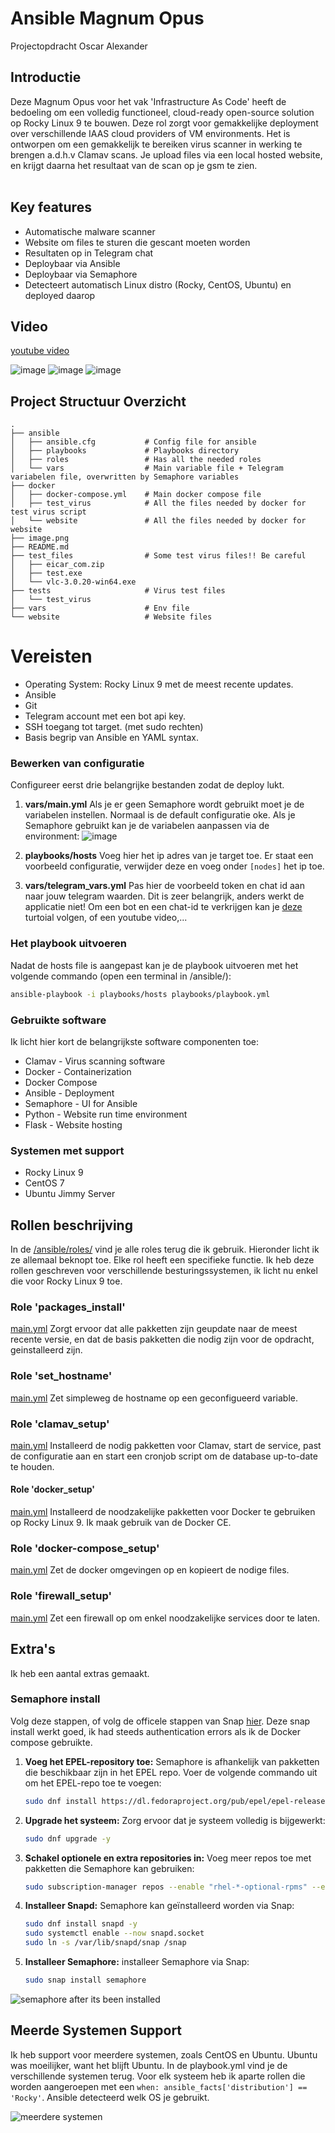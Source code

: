 # Ansible Magnum Opus
Projectopdracht Oscar Alexander

## Introductie
Deze Magnum Opus voor het vak 'Infrastructure As Code' heeft de bedoeling om een volledig functioneel, cloud-ready open-source solution op Rocky Linux 9 te bouwen. Deze rol zorgt voor gemakkelijke deployment over verschillende IAAS cloud providers of VM environments.  Het is ontworpen om een gemakkelijk te bereiken virus scanner in werking te brengen a.d.h.v Clamav scans. Je upload files via een local hosted website, en krijgt daarna het resultaat van de scan op je gsm te zien.
<br></br>

## Key features
- Automatische malware scanner
- Website om files te sturen die gescant moeten worden
- Resultaten op in Telegram chat
- Deploybaar via Ansible
- Deploybaar via Semaphore
- Detecteert automatisch Linux distro (Rocky, CentOS, Ubuntu) en deployed daarop

## Video 
[youtube video](https://youtu.be/MiQU97cDxh8)

![image](https://github.com/canuski/IAC-Cloud-Project/assets/125011800/f521a13a-1dad-41fa-8df6-8643708a2b87)
![image](https://github.com/canuski/IAC-Cloud-Project/assets/125011800/4630a313-5806-4809-9f0f-19217519a0b4)
![image](https://github.com/canuski/IAC-Cloud-Project/assets/125011800/919dc300-5a94-44d4-b8f5-9321a5a4a23d)

## Project Structuur Overzicht
```
.
├── ansible
│   ├── ansible.cfg           # Config file for ansible 
│   ├── playbooks             # Playbooks directory
│   ├── roles                 # Has all the needed roles
│   └── vars                  # Main variable file + Telegram variabelen file, overwritten by Semaphore variables
├── docker
│   ├── docker-compose.yml    # Main docker compose file
│   ├── test_virus            # All the files needed by docker for test virus script
│   └── website               # All the files needed by docker for website
├── image.png
├── README.md
├── test_files                # Some test virus files!! Be careful
│   ├── eicar_com.zip
│   ├── test.exe
│   └── vlc-3.0.20-win64.exe
├── tests                     # Virus test files
│   └── test_virus 
├── vars                      # Env file
└── website                   # Website files
```

# Vereisten
- Operating System: Rocky Linux 9 met de meest recente updates.
- Ansible
- Git
- Telegram account met een bot api key.
- SSH toegang tot target. (met sudo rechten)
- Basis begrip van Ansible en YAML syntax.

### Bewerken van configuratie 
Configureer eerst drie belangrijke bestanden zodat de deploy lukt.
1. **vars/main.yml**
    Als je er geen Semaphore wordt gebruikt moet je de variabelen instellen. Normaal is de default configuratie oke. Als je Semaphore gebruikt kan je de variabelen aanpassen via de environment:
![image](https://github.com/canuski/IAC-Cloud-Project/assets/125011800/2c8e9ddc-37df-46e3-a763-33e9a9314e4e)

2. **playbooks/hosts**
    Voeg hier het ip adres van je target toe. Er staat een voorbeeld configuratie, verwijder deze en voeg onder ```[nodes]``` het ip toe.

3. **vars/telegram_vars.yml**
    Pas hier de voorbeeld token en chat id aan naar jouw telegram waarden. Dit is zeer belangrijk, anders werkt de applicatie niet! Om een bot en een chat-id te verkrijgen kan je [deze](https://sendpulse.com/knowledge-base/chatbot/telegram/create-telegram-chatbot) turtoial volgen, of een youtube video,...

### Het playbook uitvoeren
Nadat de hosts file is aangepast kan je de playbook uitvoeren met het volgende commando (open een terminal in /ansible/):
```bash
ansible-playbook -i playbooks/hosts playbooks/playbook.yml
```

### Gebruikte software
Ik licht hier kort de belangrijkste software componenten toe:
- Clamav - Virus scanning software
- Docker - Containerization
- Docker Compose 
- Ansible - Deployment
- Semaphore - UI for Ansible
- Python - Website run time environment
- Flask - Website hosting

### Systemen met support
- Rocky Linux 9
- CentOS 7
- Ubuntu Jimmy Server

## Rollen beschrijving
In de [/ansible/roles/](https://github.com/canuski/IAC-Cloud-Project/tree/main/ansible/roles) vind je alle roles terug die ik gebruik. Hieronder licht ik ze allemaal beknopt toe. Elke rol heeft een specifieke functie. Ik heb deze rollen geschreven voor verschillende besturingssystemen, ik licht nu enkel die voor Rocky Linux 9 toe.

### Role 'packages_install' 
[main.yml](https://github.com/canuski/IAC-Cloud-Project/blob/main/ansible/roles/packages_install/tasks/main.yml)
Zorgt ervoor dat alle pakketten zijn geupdate naar de meest recente versie, en dat de basis pakketten die nodig zijn voor de opdracht, geinstalleerd zijn.

### Role 'set_hostname'
[main.yml](https://github.com/canuski/IAC-Cloud-Project/blob/main/ansible/roles/set_hostname/tasks/main.yml)
Zet simpleweg de hostname op een geconfigueerd variable.

### Role 'clamav_setup'
[main.yml](https://github.com/canuski/IAC-Cloud-Project/blob/main/ansible/roles/clamav_setup/tasks/main.yml) 
Installeerd de nodig pakketten voor Clamav, start de service, past de configuratie aan en start een cronjob script om de database up-to-date te houden.

#### Role 'docker_setup'
[main.yml](https://github.com/canuski/IAC-Cloud-Project/blob/main/ansible/roles/docker_setup/tasks/main.yml)
Installeerd de noodzakelijke pakketten voor Docker te gebruiken op Rocky Linux 9. Ik maak gebruik van de Docker CE.

### Role 'docker-compose_setup'
[main.yml](https://github.com/canuski/IAC-Cloud-Project/blob/main/ansible/roles/docker-compose_setup/tasks/main.yml)
Zet de docker omgevingen op en kopieert de nodige files.

### Role 'firewall_setup'
[main.yml](https://github.com/canuski/IAC-Cloud-Project/tree/main/ansible/roles/firewall_setup)
Zet een firewall op om enkel noodzakelijke services door te laten.

## Extra's
Ik heb een aantal extras gemaakt.

### Semaphore install

Volg deze stappen, of volg de officele stappen van Snap [hier](https://snapcraft.io/install/semaphore/rhel). Deze snap install werkt goed, ik had steeds authentication errors als ik de Docker compose gebruikte.

1. **Voeg het EPEL-repository toe:**
   Semaphore is afhankelijk van pakketten die beschikbaar zijn in het EPEL repo. Voer de volgende commando uit om het EPEL-repo toe te voegen:
   ```bash
   sudo dnf install https://dl.fedoraproject.org/pub/epel/epel-release-latest-9.noarch.rpm
   ```
2. **Upgrade het systeem:**
   Zorg ervoor dat je systeem volledig is bijgewerkt:

   ```bash
   sudo dnf upgrade -y
   ```
3. **Schakel optionele en extra repositories in:**
   Voeg meer repos toe met pakketten die Semaphore kan gebruiken:

   ```bash
   sudo subscription-manager repos --enable "rhel-*-optional-rpms" --enable "rhel-*-extras-rpms"
   ```
5. **Installeer Snapd:**
   Semaphore kan geïnstalleerd worden via Snap:
   ```bash
   sudo dnf install snapd -y
   sudo systemctl enable --now snapd.socket
   sudo ln -s /var/lib/snapd/snap /snap
   ```
6. **Installeer Semaphore:**
   installeer Semaphore via Snap:
   ```bash
   sudo snap install semaphore
   ```
![semaphore after its been installed](https://github.com/canuski/IAC-Cloud-Project/assets/125011800/2c12c41b-bf31-4aa2-81c1-1f893964ba21)

## Meerde Systemen Support

Ik heb support voor meerdere systemen, zoals CentOS en Ubuntu. Ubuntu was moeilijker, want het blijft Ubuntu. In de playbook.yml vind je de verschillende systemen terug. Voor elk systeem heb ik aparte rollen die worden aangeroepen met een ```when: ansible_facts['distribution'] == 'Rocky'```. Ansible detecteerd welk OS je gebruikt.

![meerdere systemen](https://github.com/canuski/IAC-Cloud-Project/assets/125011800/5d0f5d54-4fda-43ea-aa83-80b8a3a76ead)


